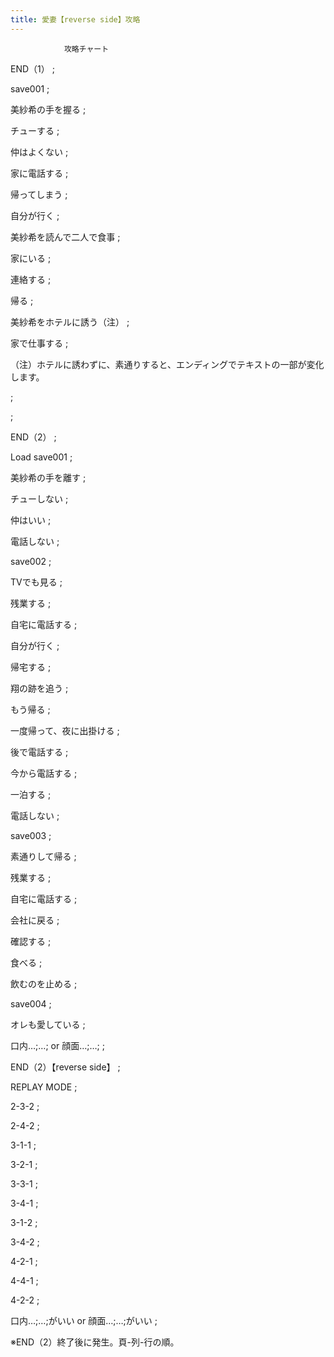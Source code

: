 ```yaml
---
title: 愛妻【reverse side】攻略
---
```


                攻略チャート



END（1） ;



save001 ;



美紗希の手を握る ;



チューする ;



仲はよくない ;



家に電話する ;



帰ってしまう ;



自分が行く ;



美紗希を読んで二人で食事 ;



家にいる ;



連絡する ;



帰る ;



美紗希をホテルに誘う（注） ;



家で仕事する ;



（注）ホテルに誘わずに、素通りすると、エンディングでテキストの一部が変化します。



 ;



 ;



END（2） ;



Load save001 ;



美紗希の手を離す ;



チューしない ;



仲はいい ;



電話しない ;



save002 ;



TVでも見る ;



残業する ;



自宅に電話する ;



自分が行く ;



帰宅する ;



翔の跡を追う ;



もう帰る ;



一度帰って、夜に出掛ける ;



後で電話する ;



今から電話する ;



一泊する ;



電話しない ;



save003 ;



素通りして帰る ;



残業する ;



自宅に電話する ;



会社に戻る ;



確認する ;



食べる ;



飲むのを止める ;



save004 ;



オレも愛している ;



口内…;…; or 顔面…;…; ;



END（2）【reverse side】 ;



REPLAY MODE ;



2-3-2 ;



2-4-2 ;



3-1-1 ;



3-2-1 ;



3-3-1 ;



3-4-1 ;



3-1-2 ;



3-4-2 ;



4-2-1 ;



4-4-1 ;



4-2-2 ;



口内…;…;がいい or 顔面…;…;がいい ;



※END（2）終了後に発生。頁-列-行の順。




              
